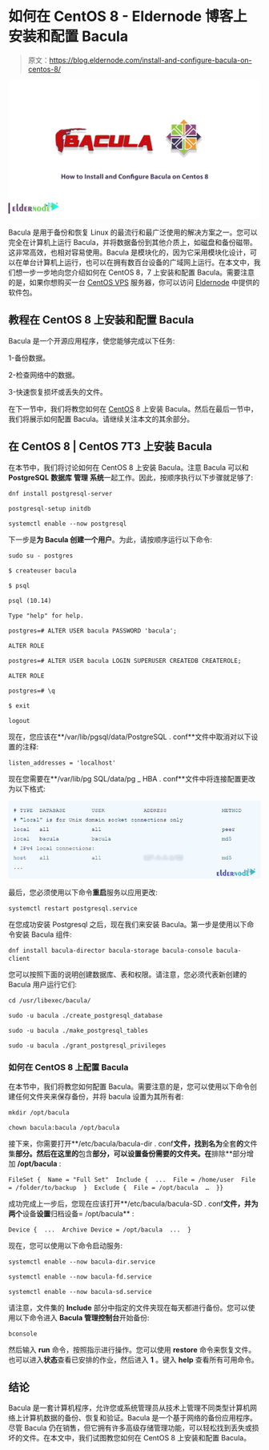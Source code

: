 # 如何在 CentOS 8 - Eldernode 博客上安装和配置 Bacula

> 原文：<https://blog.eldernode.com/install-and-configure-bacula-on-centos-8/>

![How to Install and Configure Bacula on Centos 8](img/c0be7a65cd5b78da85d5f34150b51e23.png)

Bacula 是用于备份和恢复 Linux 的最流行和最广泛使用的解决方案之一。您可以完全在计算机上运行 Bacula，并将数据备份到其他介质上，如磁盘和备份磁带。这非常高效，也相对容易使用。Bacula 是模块化的，因为它采用模块化设计，可以在单台计算机上运行，也可以在拥有数百台设备的广域网上运行。在本文中，我们想一步一步地向您介绍如何在 CentOS 8，7 上安装和配置 Bacula。需要注意的是，如果你想购买一台 [CentOS VPS](https://eldernode.com/centos-vps/) 服务器，你可以访问 [Eldernode](https://eldernode.com/) 中提供的软件包。

## **教程在 CentOS 8 上安装和配置 Bacula**

Bacula 是一个开源应用程序，使您能够完成以下任务:

1-备份数据。

2-检查网络中的数据。

3-快速恢复损坏或丢失的文件。

在下一节中，我们将教您如何在 [CentOS](https://blog.eldernode.com/tag/centos/) 8 上安装 Bacula。然后在最后一节中，我们将展示如何配置 Bacula。请继续关注本文的其余部分。

## **在 CentOS 8 | CentOS 7**T3 上安装 Bacula

在本节中，我们将讨论如何在 CentOS 8 上安装 Bacula。注意 Bacula 可以和 **PostgreSQL** **数据库** **管理** **系统**一起工作。因此，按顺序执行以下步骤就足够了:

```
dnf install postgresql-server
```

```
postgresql-setup initdb
```

```
systemctl enable --now postgresql
```

下一步是**为 Bacula 创建一个用户**。为此，请按顺序运行以下命令:

```
sudo su - postgres
```

```
$ createuser bacula
```

```
$ psql
```

```
psql (10.14)
```

```
Type "help" for help.
```

```
postgres=# ALTER USER bacula PASSWORD 'bacula';
```

```
ALTER ROLE
```

```
postgres=# ALTER USER bacula LOGIN SUPERUSER CREATEDB CREATEROLE;
```

```
ALTER ROLE
```

```
postgres=# \q
```

```
$ exit
```

```
logout
```

现在，您应该在**/var/lib/pgsql/data/PostgreSQL . conf**文件中取消对以下设置的注释:

```
listen_addresses = 'localhost'
```

现在您需要在**/var/lib/pg SQL/data/pg _ HBA . conf**文件中将连接配置更改为以下格式:

![connection configuration of bacula on centos](img/3b8e1fa8ccbe637956b8074eefe7d6dc.png)

最后，您必须使用以下命令**重启**服务以应用更改:

```
systemctl restart postgresql.service
```

在您成功安装 Postgresql 之后，现在我们来安装 Bacula。第一步是使用以下命令安装 Bacula 组件:

```
dnf install bacula-director bacula-storage bacula-console bacula-client
```

您可以按照下面的说明创建数据库、表和权限。请注意，您必须代表新创建的 Bacula 用户运行它们:

```
cd /usr/libexec/bacula/
```

```
sudo -u bacula ./create_postgresql_database
```

```
sudo -u bacula ./make_postgresql_tables
```

```
sudo -u bacula ./grant_postgresql_privileges
```

### **如何在 CentOS 8 上配置 Bacula**

在本节中，我们将教您如何配置 Bacula。需要注意的是，您可以使用以下命令创建任何文件夹来保存备份，并将 bacula 设置为其所有者:

```
mkdir /opt/bacula
```

```
chown bacula:bacula /opt/bacula
```

接下来，你需要打开**/etc/bacula/bacula-dir . conf**文件，找到名为**全套**的**文件集**部分。然后在这里的**包含**部分，可以设置备份需要的文件夹。在**排除**部分增加 **/opt/bacula** :

```
FileSet {  Name = "Full Set"  Include {  ...  File = /home/user  File = /folder/to/backup  }  Exclude {  File = /opt/bacula  …  }}
```

成功完成上一步后，您现在应该打开**/etc/bacula/bacula-SD . conf**文件，并为两个**设备**设置**归档设备= /opt/bacula** :

```
Device {  ...  Archive Device = /opt/bacula  ...  }
```

现在，您可以使用以下命令启动服务:

```
systemctl enable --now bacula-dir.service
```

```
systemctl enable --now bacula-fd.service
```

```
systemctl enable --now bacula-sd.service
```

请注意，文件集的 **Include** 部分中指定的文件夹现在每天都进行备份。您可以使用以下命令进入 **Bacula 管理控制台**开始备份:

```
bconsole
```

然后输入 **run** 命令，按照指示进行操作。您可以使用 **restore** 命令来恢复文件。也可以进入**状态**查看已安排的作业，然后进入 **1** 。键入 **help** 查看所有可用命令。

## 结论

Bacula 是一套计算机程序，允许您或系统管理员从技术上管理不同类型计算机网络上计算机数据的备份、恢复和验证。Bacula 是一个基于网络的备份应用程序。尽管 Bacula 仍在销售，但它拥有许多高级存储管理功能，可以轻松找到丢失或损坏的文件。在本文中，我们试图教您如何在 CentOS 8 上安装和配置 Bacula。